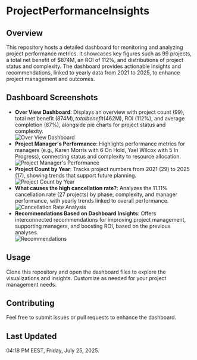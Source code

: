 # ProjectPerformanceInsights

## Overview
This repository hosts a detailed dashboard for monitoring and analyzing project performance metrics. It showcases key figures such as 99 projects, a total net benefit of $874M, an ROI of 112%, and distributions of project status and complexity. The dashboard provides actionable insights and recommendations, linked to yearly data from 2021 to 2025, to enhance project management and outcomes.

## Dashboard Screenshots
- **Over View Dashboard**: Displays an overview with project count (99), total net benefit ($874M), total benefit ($462M), ROI (112%), and average completion (87%), alongside pie charts for project status and complexity.  
  ![Over View Dashboard](images/overview.png)
- **Project Manager's Performance**: Highlights performance metrics for managers (e.g., Karen Morris with 6 On Hold, Yael Wilcox with 5 In Progress), connecting status and complexity to resource allocation.  
  ![Project Manager's Performance](images/manager_performance.png)
- **Project Count by Year**: Tracks project numbers from 2021 (29) to 2025 (17), showing trends that support future planning.  
  ![Project Count by Year](images/project_count_year.png)
- **What causes the high cancellation rate?**: Analyzes the 11.11% cancellation rate (27 projects) by phase, complexity, and manager performance, with yearly trends linked to overall performance.  
  ![Cancellation Rate Analysis](images/cancellation_rate.png)
- **Recommendations Based on Dashboard Insights**: Offers interconnected recommendations for improving project management, supporting managers, and boosting ROI, based on the previous analyses.  
  ![Recommendations](images/recommendations.png)

## Usage
Clone this repository and open the dashboard files to explore the visualizations and insights. Customize as needed for your project management needs.

## Contributing
Feel free to submit issues or pull requests to enhance the dashboard.

## Last Updated
04:18 PM EEST, Friday, July 25, 2025.
